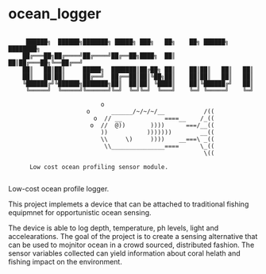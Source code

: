 # ocean_logger

```

     ██████╗  ██████╗███████╗ █████╗ ███╗   ██╗    ██╗ ██████╗ ████████╗
    ██╔═══██╗██╔════╝██╔════╝██╔══██╗████╗  ██║    ██║██╔═══██╗╚══██╔══╝
    ██║   ██║██║     █████╗  ███████║██╔██╗ ██║    ██║██║   ██║   ██║   
    ██║   ██║██║     ██╔══╝  ██╔══██║██║╚██╗██║    ██║██║   ██║   ██║   
    ╚██████╔╝╚██████╗███████╗██║  ██║██║ ╚████║    ██║╚██████╔╝   ██║   
     ╚═════╝  ╚═════╝╚══════╝╚═╝  ╚═╝╚═╝  ╚═══╝    ╚═╝ ╚═════╝    ╚═╝  

                          o
                      o      ______/~/~/~/__           /((
                        o  // __            ====__    /_((
                       o  //  @))       ))))      ===/__((
                          ))           )))))))        __((
                          \\     \)     ))))    __===\ _((
                           \\_______________====      \_((
                                                       \((

      Low cost ocean profiling sensor module. 
    
```

Low-cost ocean profile logger. 

This project implemets a device that can be attached to traditional fishing equipmnet for opportunistic ocean sensing. 

The device is able to log depth, temperature, ph levels, light and accelearations. The goal of the project is to create a sensing alternative that can be used to mojnitor ocean in a crowd sourced, distributed fashion. The sensor variables collected can yield information about coral helath and fishing impact on the environment. 

